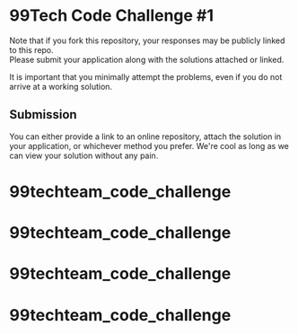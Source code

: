 # 99Tech Code Challenge #1 #

Note that if you fork this repository, your responses may be publicly linked to this repo.  
Please submit your application along with the solutions attached or linked.   

It is important that you minimally attempt the problems, even if you do not arrive at a working solution.

## Submission ##
You can either provide a link to an online repository, attach the solution in your application, or whichever method you prefer.
We're cool as long as we can view your solution without any pain.
# 99techteam_code_challenge
# 99techteam_code_challenge
# 99techteam_code_challenge
# 99techteam_code_challenge
